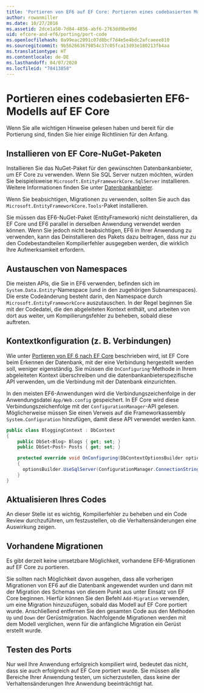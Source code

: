 ```yaml
---
title: 'Portieren von EF6 auf EF Core: Portieren eines codebasierten Modells'
author: rowanmiller
ms.date: 10/27/2016
ms.assetid: 2dce1a50-7d84-4856-abf6-2763dd9be99d
uid: efcore-and-ef6/porting/port-code
ms.openlocfilehash: 0a99eac2091c07d8bcf7d4e5e4bdc2afcaeee810
ms.sourcegitcommit: 9b562663679854c37c05fca13d93e180213fb4aa
ms.translationtype: HT
ms.contentlocale: de-DE
ms.lasthandoff: 04/07/2020
ms.locfileid: "78413858"
---
```

# <a name="porting-an-ef6-code-based-model-to-ef-core"></a>Portieren eines codebasierten EF6-Modells auf EF Core

Wenn Sie alle wichtigen Hinweise gelesen haben und bereit für die Portierung sind, finden Sie hier einige Richtlinien für den Anfang.

## <a name="install-ef-core-nuget-packages"></a>Installieren von EF Core-NuGet-Paketen

Installieren Sie das NuGet-Paket für den gewünschten Datenbankanbieter, um EF Core zu verwenden. Wenn Sie SQL Server nutzen möchten, würden Sie beispielsweise `Microsoft.EntityFrameworkCore.SqlServer` installieren. Weitere Informationen finden Sie unter [Datenbankanbieter](../../core/providers/index.md).

Wenn Sie beabsichtigen, Migrationen zu verwenden, sollten Sie auch das `Microsoft.EntityFrameworkCore.Tools`-Paket installieren.

Sie müssen das EF6-NuGet-Paket (EntityFramework) nicht deinstallieren, da EF Core und EF6 parallel in derselben Anwendung verwendet werden können. Wenn Sie jedoch nicht beabsichtigen, EF6 in Ihrer Anwendung zu verwenden, kann das Deinstallieren des Pakets dazu beitragen, dass nur zu den Codebestandteilen Kompilierfehler ausgegeben werden, die wirklich Ihre Aufmerksamkeit erfordern.

## <a name="swap-namespaces"></a>Austauschen von Namespaces

Die meisten APIs, die Sie in EF6 verwenden, befinden sich im `System.Data.Entity`-Namespace (und in den zugehörigen Subnamespaces). Die erste Codeänderung besteht darin, den Namespace durch `Microsoft.EntityFrameworkCore` auszutauschen. In der Regel beginnen Sie mit der Codedatei, die den abgeleiteten Kontext enthält, und arbeiten von dort aus weiter, um Kompilierungsfehler zu beheben, sobald diese auftreten.

## <a name="context-configuration-connection-etc"></a>Kontextkonfiguration (z. B. Verbindungen)

Wie unter [Portieren von EF 6 nach EF Core](ensure-requirements.md) beschrieben wird, ist EF Core beim Erkennen der Datenbank, mit der eine Verbindung hergestellt werden soll, weniger eigenständig. Sie müssen die `OnConfiguring`-Methode in Ihrem abgeleiteten Kontext überschreiben und die datenbankanbieterspezifische API verwenden, um die Verbindung mit der Datenbank einzurichten.

In den meisten EF6-Anwendungen wird die Verbindungszeichenfolge in der Anwendungsdatei `App/Web.config` gespeichert. In EF Core wird diese Verbindungszeichenfolge mit der `ConfigurationManager`-API gelesen. Möglicherweise müssen Sie einen Verweis auf die Frameworkassembly `System.Configuration` hinzufügen, damit diese API verwendet werden kann.

``` csharp
public class BloggingContext : DbContext
{
    public DbSet<Blog> Blogs { get; set; }
    public DbSet<Post> Posts { get; set; }

    protected override void OnConfiguring(DbContextOptionsBuilder optionsBuilder)
    {
      optionsBuilder.UseSqlServer(ConfigurationManager.ConnectionStrings["BloggingDatabase"].ConnectionString);
    }
}
```

## <a name="update-your-code"></a>Aktualisieren Ihres Codes

An dieser Stelle ist es wichtig, Kompilierfehler zu beheben und ein Code Review durchzuführen, um festzustellen, ob die Verhaltensänderungen eine Auswirkung zeigen.

## <a name="existing-migrations"></a>Vorhandene Migrationen

Es gibt derzeit keine umsetzbare Möglichkeit, vorhandene EF6-Migrationen auf EF Core zu portieren.

Sie sollten nach Möglichkeit davon ausgehen, dass alle vorherigen Migrationen von EF6 auf die Datenbank angewendet wurden und dann mit der Migration des Schemas von diesem Punkt aus unter Einsatz von EF Core beginnen. Hierfür können Sie den Befehl `Add-Migration` verwenden, um eine Migration hinzuzufügen, sobald das Modell auf EF Core portiert wurde. Anschließend entfernen Sie den gesamten Code aus den Methoden `Up` und `Down` der Gerüstmigration. Nachfolgende Migrationen werden mit dem Modell verglichen, wenn für die anfängliche Migration ein Gerüst erstellt wurde.

## <a name="test-the-port"></a>Testen des Ports

Nur weil Ihre Anwendung erfolgreich kompiliert wird, bedeutet das nicht, dass sie auch erfolgreich auf EF Core portiert wurde. Sie müssen alle Bereiche Ihrer Anwendung testen, um sicherzustellen, dass keine der Verhaltensänderungen Ihre Anwendung beeinträchtigt hat.
